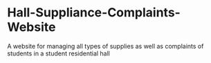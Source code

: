 # Hall-Suppliance-Complaints-Website
A website for managing all types of supplies as well as complaints of students in a student residential hall
